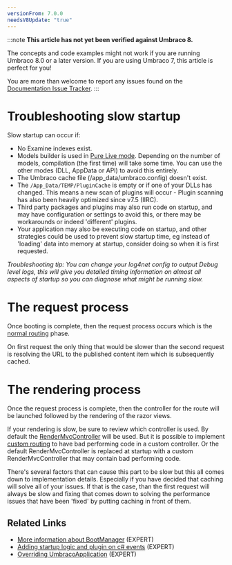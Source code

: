 ```yaml
---
versionFrom: 7.0.0
needsV8Update: "true"
---
```


:::note
**This article has not yet been verified against Umbraco 8.**

The concepts and code examples might not work if you are running Umbraco 8.0 or a later version. If you are using Umbraco 7, this article is perfect for you!

You are more than welcome to report any issues found on the [Documentation Issue Tracker](https://github.com/umbraco/UmbracoDocs/issues).
:::

# Troubleshooting slow startup

Slow startup can occur if:

* No Examine indexes exist.
* Models builder is used in [Pure Live mode](../Templating/Modelsbuilder/Builder-Modes.md#pure-live-models). Depending on the number of models, compilation (the first time) will take some time. You can use the other modes (DLL, AppData or API) to avoid this entirely.
* The Umbraco cache file (/app_data/umbraco.config) doesn't exist.
* The `/App_Data/TEMP/PluginCache` is empty or if one of your DLLs has changed. This means a new scan of plugins will occur - Plugin scanning has also been heavily optimized since v7.5 (IIRC).
* Third party packages and plugins may also run code on startup, and may have configuration or settings to avoid this, or there may be workarounds or indeed 'different' plugins.
* Your application may also be executing code on startup, and other strategies could be used to prevent slow startup time, eg instead of 'loading' data into memory at startup, consider doing so when it is first requested.

_Troubleshooting tip: You can change your log4net config to *output Debug* level logs, this will give you detailed timing information on almost all aspects of startup so you can diagnose what might be running slow._

# The request process

Once booting is complete, then the request process occurs which is the [normal routing](../Routing/index.md) phase.

On first request the only thing that would be slower than the second request is resolving the URL to the published content item which is subsequently cached.

# The rendering process

Once the request process is complete, then the controller for the route will be launched followed by the rendering of the razor views.

If your rendering is slow, be sure to review which controller is used. By default the [RenderMvcController](../../Implementation/Default-Routing/Controller-Selection/index.md) will be used.  But it is possible to implement [custom routing](../../Implementation/Custom-Routing/index.md) to have bad performing code in a custom controller. Or the default RenderMvcController is replaced at startup with a custom RenderMvcController that may contain bad performing code.

There's several factors that can cause this part to be slow but this all comes down to implementation details. Especially if you have decided that caching will solve all of your issues. If that is the case, than the first request will always be slow and fixing that comes down to solving the performance issues that have been 'fixed' by putting caching in front of them.

## Related Links
* [More information about BootManager](Understanding-Bootmanagers.md) (EXPERT)
* [Adding startup logic and plugin on c# events](Application-Startup.md) (EXPERT)
* [Overriding UmbracoApplication](Extending-UmbracoApplication.md) (EXPERT)
